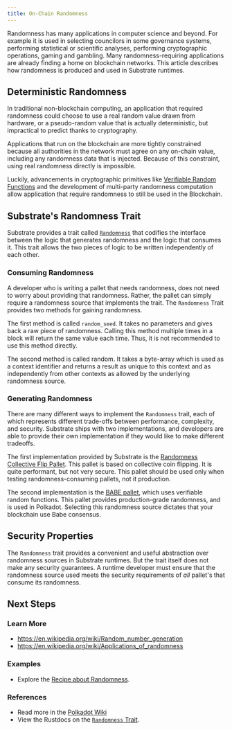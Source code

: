 ```yaml
---
title: On-Chain Randomness
---
```


Randomness has many applications in computer science and beyond. For example it is used in selecting
councilors in some governance systems, performing statistical or scientific analyses, performing
cryptographic operations, gaming and gambling. Many randomness-requiring applications are
already finding a home on blockchain networks. This article describes how randomness is produced and
used in Substrate runtimes.

## Deterministic Randomness

In traditional non-blockchain computing, an application that required randomness could choose to use
a real random value drawn from hardware, or a pseudo-random value that is actually deterministic,
but impractical to predict thanks to cryptography.

Applications that run on the blockchain are more tightly constrained because all authorities in the
network must agree on any on-chain value, including any randomness data that is injected. Because of
this constraint, using real randomness directly is impossible.

Luckily, advancements in cryptographic primitives like
[Verifiable Random Functions](https://en.wikipedia.org/wiki/Verifiable_random_function) and the
development of multi-party randomness computation allow application that require randomness to still
be used in the Blockchain.

## Substrate's Randomness Trait

Substrate provides a trait called
[`Randomness`](https://crates.parity.io/frame_support/traits/trait.Randomness.html) that codifies
the interface between the logic that generates randomness and the logic that consumes it. This trait
allows the two pieces of logic to be written independently of each other.

### Consuming Randomness

A developer who is writing a pallet that needs randomness, does not need to worry about providing
that randomness. Rather, the pallet can simply require a randomness source that implements the trait. 
The `Randomness` Trait provides two methods for gaining randomness.

The first method is called `random_seed`. It takes no parameters and gives back a raw piece of
randomness. Calling this method multiple times in a block will return the same value each time.
Thus, it is not recommended to use this method directly.

The second method is called random. It takes a byte-array which is used as a context identifier and
returns a result as unique to this context and as independently from other contexts as allowed by
the underlying randomness source.

### Generating Randomness

There are many different ways to implement the `Randomness` trait, each of which represents
different trade-offs between performance, complexity, and security. Substrate ships with two
implementations, and developers are able to provide their own implementation if they would like to
make different tradeoffs.

The first implementation provided by Substrate is the
[Randomness Collective Flip Pallet](https://crates.parity.io/pallet_randomness_collective_flip/index.html).
This pallet is based on collective coin flipping. It is quite performant, but not very secure. This
pallet should be used only when testing randomness-consuming pallets, not it production.

The second implementation is the [BABE pallet](https://crates.parity.io/pallet_babe/index.html),
which uses verifiable random functions. This pallet provides production-grade randomness, and is
used in Polkadot. Selecting this randomness source dictates that your blockchain use Babe consensus.

## Security Properties

The `Randomness` trait provides a convenient and useful abstraction over randomness sources in
Substrate runtimes. But the trait itself does not make any security guarantees. A
runtime developer must ensure that the randomness source used meets the security requirements of
_all_ pallet's that consume its randomness.

## Next Steps

### Learn More

- https://en.wikipedia.org/wiki/Random_number_generation
- https://en.wikipedia.org/wiki/Applications_of_randomness

### Examples

- Explore the [Recipe about Randomness](https://substrate.dev/recipes/randomness.html).

### References

- Read more in the [Polkadot Wiki](https://wiki.polkadot.network/docs/learn-randomness)
- View the Rustdocs on the
  [`Randomness` Trait](https://crates.parity.io/frame_support/traits/trait.Randomness.html).
